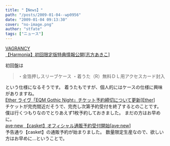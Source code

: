 ```yaml
---
title: "【News】"
path: "/posts/2009-01-04--wp0956"
date: "2009-01-04 09:13:30"
cover: "no-image.png"
author: "stfate"
tags: ["ニュース"]
---
```


<style type="text/css">
<!--
p {white-space: pre-wrap};
-->
</style>

<a class="topics" href="http://www.vagrancy.jp/" target="_blank">VAGRANCY 【Harmonia】初回限定版特典情報公開</a><span class="junre">[<a href="http://www.vagrancy.jp/" target="_blank">志方あきこ</a>]</span>
<div class="news">初回盤は<blockquote>・金箔押しスリーブケース
・着うた（R）無料ＤＬ用アクセスカード封入</blockquote>という仕様になるそうです。
着うたもですが、個人的にはケースの仕様に興味がありますね。</div>
<a class="topics" href="http://www.ether-music.com/" target="_blank">Ether ライヴ「EQM Gothic Night」チケット予約締切について更新</a><span class="junre">[<a href="http://www.ether-music.com/" target="_blank">Ether</a>]</span>
<div class="news">チケットが完売間近だそうで、完売し次第予約受付を終了するとのことです。
僕は行くつもりなのでとりあえず1枚予約しておきました。
まだの方はお早めに。</div>
<a class="topics" href="http://www.avenew.jp/" target="_blank">ave;new 【casket】オフィシャル通販予約受付開始</a><span class="junre">[<a href="http://www.avenew.jp/" target="_blank">ave;new</a>]</span>
<div class="news">予告通り【casket】の通販予約が始まりました。
数量限定生産なので、欲しい方はお早めに…ということで。</div>

